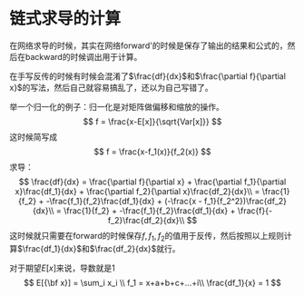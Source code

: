 # 链式求导的计算

在网络求导的时候，其实在网络forward'的时候是保存了输出的结果和公式的，然后在backward的时候调出用于计算。

在手写反传的时候有时候会混淆了$\frac{df}{dx}$和$\frac{\partial f}{\partial x}$的写法，然后自己就容易搞乱了，还以为自己写错了。



举一个归一化的例子：归一化是对矩阵做偏移和缩放的操作。
$$
f = \frac{x-E[x]}{\sqrt{Var[x]}}
$$
这时候简写成
$$
f = \frac{x-f_1(x)}{f_2(x)}
$$
求导：
$$
\frac{df}{dx} = \frac{\partial f}{\partial x} + \frac{\partial f_1}{\partial x}\frac{df_1}{dx} + \frac{\partial f_2}{\partial x}\frac{df_2}{dx}\\
= \frac{1}{f_2} + -\frac{f_1}{f_2}\frac{df_1}{dx} + (-\frac{x - f_1}{f_2^2})\frac{df_2}{dx}\\
= \frac{1}{f_2} + -\frac{f_1}{f_2}\frac{df_1}{dx} + \frac{f}{-f_2}\frac{df_2}{dx}\\
$$
这时候就只需要在forward的时候保存$f,f_1,f_2$的值用于反传，然后按照以上规则计算$\frac{df_1}{dx}$和$\frac{df_2}{dx}$就行。



对于期望$E[x]$来说，导数就是1
$$
E[{\bf x}] = \sum_i x_i \\
f_1 = x+a+b+c+...+i\\
\frac{df_1}{x} = 1
$$
